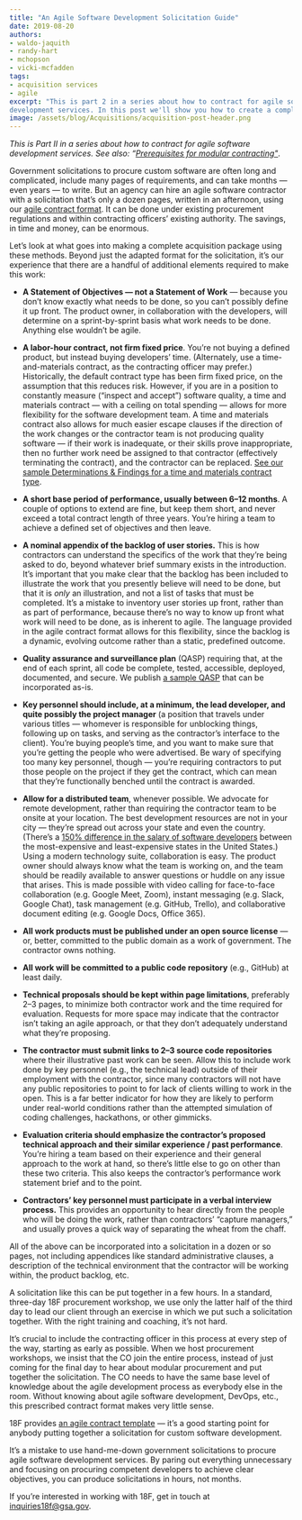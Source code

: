 ```yaml
---
title: "An Agile Software Development Solicitation Guide"
date: 2019-08-20
authors:
- waldo-jaquith
- randy-hart
- mchopson
- vicki-mcfadden
tags:
- acquisition services
- agile
excerpt: "This is part 2 in a series about how to contract for agile software
development services. In this post we'll show you how to create a complete solicitation in hours, not months, using our agile contract format"
image: /assets/blog/Acquisitions/acquisition-post-header.png
---
```


*This is Part II in a series about how to contract for agile software
development services. See also: “[Prerequisites for modular
contracting"](https://18f.gsa.gov/2019/02/28/prerequisites-for-modular-contracting/)*.

Government solicitations to procure custom software are often long and
complicated, include many pages of requirements, and can take months —
even years — to write. But an agency can hire an agile software
contractor with a solicitation that’s only a dozen pages, written in an
afternoon, using our [agile contract format](https://github.com/18F/18f.gsa.gov/blob/master/assets/presentations/agile-software-development-solicitation-template.docx). It can be done under
existing procurement regulations and within contracting officers’
existing authority. The savings, in time and money, can be enormous.

Let’s look at what goes into making a complete acquisition package using
these methods. Beyond just the adapted format for the solicitation, it’s
our experience that there are a handful of additional elements required
to make this work:

-   **A Statement of Objectives — not a Statement of Work** — because you don’t know exactly what needs to be done, so you can’t possibly define it up front. The product owner, in collaboration with the developers, will determine on a sprint-by-sprint basis what work needs to be done. Anything else wouldn’t be agile.
-   **A labor-hour contract, not firm fixed price**. You’re not buying a defined product, but instead buying developers’ time. (Alternately, use a time-and-materials contract, as the contracting officer may prefer.) Historically, the default contract type has been firm fixed price, on the assumption that this reduces risk. However, if you are in a position to constantly measure (“inspect and accept”) software quality, a time and materials contract — with a ceiling on total spending — allows for more flexibility for the software development team. A time and materials contract also allows for much easier escape clauses if the direction of the work changes or the contractor team is not producing quality software — if their work is inadequate, or their skills prove inappropriate, then no further work need be assigned to that contractor (effectively terminating the contract), and the contractor can be replaced. [See our sample Determinations & Findings for a time and materials contract type](https://github.com/18F/18f.gsa.gov/blob/master/assets/presentations/determinations-findings-for-a-time-and-materials-contract-type-sample.docx).
-   **A short base period of performance, usually between 6–12 months**. A couple of options to extend are fine, but keep them short, and never exceed a total contract length of three years. You’re hiring a team to achieve a defined set of objectives and then leave.
-   **A nominal appendix of the backlog of user stories.** This is how contractors can understand the specifics of the work that they’re being asked to do, beyond whatever brief summary exists in the introduction. It’s important that you make clear that the backlog has been included to illustrate the work that you presently believe will need to be done, but that it is *only* an illustration, and not a list of tasks that must be completed. It’s a mistake to inventory user stories up front, rather than as part of performance, because there’s no way to know up front what work will need to be done, as is inherent to agile. The language provided in the agile contract format allows for this flexibility, since the backlog is a dynamic, evolving outcome rather than a static, predefined outcome.
-   **Quality assurance and surveillance plan** (QASP) requiring that, at the end of each sprint, all code be complete, tested, accessible, deployed, documented, and secure. We publish [a sample QASP](https://github.com/18F/technology-budgeting/blob/master/handbook.md#appendix-b-sample-quality-assessment-surveillance-plan-qasp) that can be incorporated as-is.

-   **Key personnel should include, at a minimum, the lead developer, and quite possibly the project manager** (a position that travels under various titles — whomever is responsible for unblocking things, following up on tasks, and serving as the contractor’s interface to the client). You’re buying people’s time, and you want to make sure that you’re getting the people who were advertised. Be wary of specifying too many key personnel, though — you’re requiring contractors to put those people on the project if they get the contract, which can mean that they’re functionally benched until the contract is awarded.

-   **Allow for a distributed team**, whenever possible. We advocate for remote development, rather than requiring the contractor team to be onsite at your location. The best development resources are not in your city — they’re spread out across your state and even the country. (There’s a [150% difference in the salary of software developers](https://www.bls.gov/oes/current/oes151132.htm#IDX701) between the most-expensive and least-expensive states in the United States.) Using a modern technology suite, collaboration is easy. The product owner should always know what the team is working on, and the team should be readily available to answer questions or huddle on any issue that arises. This is made possible with video calling for face-to-face collaboration (e.g. Google Meet, Zoom), instant messaging (e.g. Slack, Google Chat), task management (e.g. GitHub, Trello), and collaborative document editing (e.g. Google Docs, Office 365).
-   **All work products must be published under an open source license** — or, better, committed to the public domain as a work of government. The contractor owns nothing.
-   **All work will be committed to a public code repository** (e.g., GitHub) at least daily.
-   **Technical proposals should be kept within page limitations**, preferably 2–3 pages, to minimize both contractor work and the time required for evaluation. Requests for more space may indicate that the contractor isn’t taking an agile approach, or that they don’t adequately understand what they’re proposing.
-   **The contractor must submit links to 2–3 source code repositories** where their illustrative past work can be seen. Allow this to include work done by key personnel (e.g., the technical lead) outside of their employment with the contractor, since many contractors will not have any public repositories to point to for lack of clients willing to work in the open. This is a far better indicator for how they are likely to perform under real-world conditions rather than the attempted simulation of coding challenges, hackathons, or other gimmicks.
-   **Evaluation criteria should emphasize the contractor’s proposed technical approach and their similar experience / past performance**. You’re hiring a team based on their experience and their general approach to the work at hand, so there’s little else to go on other than these two criteria. This also keeps the contractor’s performance work statement brief and to the point.
-   **Contractors’ key personnel must participate in a verbal interview process.** This provides an opportunity to hear directly from the people who will be doing the work, rather than contractors’ “capture managers,” and usually proves a quick way of separating the wheat from the chaff.

All of the above can be incorporated into a solicitation in a dozen or
so pages, not including appendices like standard administrative clauses,
a description of the technical environment that the contractor will be
working within, the product backlog, etc.

A solicitation like this can be put together in a few hours. In a
standard, three-day 18F procurement workshop, we use only the latter
half of the third day to lead our client through an exercise in which we
put such a solicitation together. With the right training and coaching,
it’s not hard.

It’s crucial to include the contracting officer in this process at every
step of the way, starting as early as possible. When we host procurement
workshops, we insist that the CO join the entire process, instead of
just coming for the final day to hear about modular procurement and put
together the solicitation. The CO needs to have the same base level of
knowledge about the agile development process as everybody else in the
room. Without knowing about agile software development, DevOps, etc.,
this prescribed contract format makes very little sense.

18F provides [an agile contract template](https://github.com/18F/18f.gsa.gov/blob/master/assets/presentations/agile-software-development-solicitation-template.docx) — it’s a good starting point for anybody putting together a solicitation
for custom software development.

It’s a mistake to use hand-me-down government solicitations to procure
agile software development services. By paring out everything
unnecessary and focusing on procuring competent developers to achieve
clear objectives, you can produce solicitations in hours, not months.

If you’re interested in working with 18F, get in touch at
[inquiries18f@gsa.gov](mailto:inquiries18f@gsa.gov).
